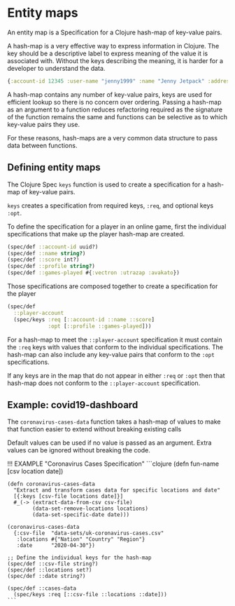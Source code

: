 # Entity maps

An entity map is a Specification for a Clojure hash-map of key-value pairs.

A hash-map is a very effective way to express information in Clojure.  The key should be a descriptive label to express meaning of the value it is associated with.  Without the keys describing the meaning, it is harder for a developer to understand the data.

```clojure
{:account-id 12345 :user-name "jenny1999" :name "Jenny Jetpack" :address "42 Meaning place, Earth" :social-security "ABC-123-45-6789"}
```

A hash-map contains any number of key-value pairs, keys are used for efficient lookup so there is no concern over ordering.  Passing a hash-map as an argument to a function reduces refactoring required as the signature of the function remains the same and functions can be selective as to which key-value pairs they use.

For these reasons, hash-maps are a very common data structure to pass data between functions.


## Defining entity maps

The Clojure Spec `keys` function is used to create a specification for a hash-map of key-value pairs.

`keys` creates a specification from required keys, `:req`, and optional keys `:opt`.

To define the specification for a player in an online game, first the individual specifications that make up the player hash-map are created.

```clojure
(spec/def ::account-id uuid?)
(spec/def ::name string?)
(spec/def ::score int?)
(spec/def ::profile string?)
(spec/def ::games-played #{:vectron :utrazap :avakato})
```

Those specifications are composed together to create a specification for the player

```clojure
(spec/def
  ::player-account
  (spec/keys :req [::account-id ::name ::score]
             :opt [::profile ::games-played]))
```

For a hash-map to meet the `::player-account` specification it must contain the `:req` keys with values that conform to the individual specifications.  The hash-map can also include any key-value pairs that conform to the `:opt` specifications.

If any keys are in the map that do not appear in either `:req` or `:opt` then that hash-map does not conform to the `::player-account` specification.


## Example: covid19-dashboard

The `coronavirus-cases-data` function takes a hash-map of values to make that function easier to extend without breaking existing calls

Default values can be used if no value is passed as an argument. Extra values can be ignored without breaking the code.

!!! EXAMPLE "Coronavirus Cases Specification"
    ```clojure
    (defn fun-name
      [csv location date])

    (defn coronavirus-cases-data
      "Extract and transform cases data for specific locations and date"
      [{:keys [csv-file locations date]}]
      #_(-> (extract-data-from-csv csv-file)
            (data-set-remove-locations locations)
            (data-set-specific-date date)))

    (coronavirus-cases-data
      {:csv-file  "data-sets/uk-coronavirus-cases.csv"
       :locations #{"Nation" "Country" "Region"}
       :date      "2020-04-30"})

    ;; Define the individual keys for the hash-map
    (spec/def ::csv-file string?)
    (spec/def ::locations set?)
    (spec/def ::date string?)

    (spec/def ::cases-data
      (spec/keys :req [::csv-file ::locations ::date]))
    ```

